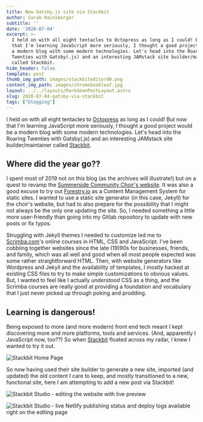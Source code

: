 ```yaml
---
title: New Gatsby.js site via Stackbit
author: Sarah Rainsberger
subtitle: ''
date: '2020-07-04'
excerpt: >-
  I held on with all eight tentacles to Octopress as long as I could! But now
  that I'm learning JavaScript more seriously, I thought a good project would be
  a modern blog with some modern technologies. Let's head into the Roaring
  Twenties with Gatsby(.js) and an interesting JAMstack site builder/maintainer
  called Stackbit.
hide_header: false
template: post
thumb_img_path: images/stackbiteditor00.png
content_img_path: images/chromebookleaf.jpg
layout: ../../layouts/MarkdownPostLayout.astro
slug: 2020-07-04-gatsby-via-stackbit
tags: ["blogging"]
---
```

I held on with all eight tentacles to [Octopress](http://www.octopress.org) as long as I could! But now that I'm learning JavaScript more seriously, I thought a good project would be a modern blog with some modern technologies. Let's head into the Roaring Twenties with Gatsby(.js) and an interesting JAMstack site builder/maintainer called [Stackbit](https://www.stackbit.com).

## Where did the year go??

I spent most of 2019 not on this blog (as the archives will illustrate!) but on a quest to revamp the [Summerside Community Choir's website](https://www.summersidechoir.ca). It was also a good excuse to try out [Forestry.io](https://www.forestry.io) as a Content Management System for static sites. I wanted to use a static site generator (in this case, Jekyll) for the choir's website, but had to also prepare for the possibility that I might not always be the only one updating the site. So, I needed something a little more user-friendly than going into my Gitlab repository to update with new posts or fix typos.

Struggling with Jekyll themes I needed to customize led me to [Scrimba.com](https://www.scrimba.com)'s online courses in HTML, CSS and JavaScript. I've been cobbling together websites since the late (19)90s for businesses, friends, and family, which was all well and good when all most people expected was some rather straightforward HTML. Then, with website generators like Wordpress and Jekyll and the availability of templates, I mostly hacked at existing CSS files to try to make simple customizations to obvious values. But, I wanted to feel like I actually *understood* CSS as a thing, and the Scrimba courses are really good at providing a foundation and vocabulary that I just never picked up through poking and prodding.

## Learning is dangerous!

Being exposed to more (and more modern) front end tech meant I kept discovering more and more platforms, tools and services. (And, apparently I JavaScript now, too??) So when [Stackbit](https://www.stackbit.com) floated across my radar, I knew I wanted to try it out. 

![Stackbit Home Page](https://lh3.googleusercontent.com/pw/AM-JKLVfks3i3kXPOB8U15wpNYth9PqlwQGOtiXE4rC1CI64DYSJ9_a_ZXe34h7KH4U0gLtELof-Fj-ntXJz7vgxe0UiNLk_HdYucR7AJt7DAlKlcQosu_zD3gylka_1AUl6R1PKkKRZ276xNZktYJieWDsTpg=w1680-h998-no?.jpg "Stackbit.com")

So now having used their site builder to generate a new site, imported (and updated) the old content I care to keep, and mostly transitioned to a new, functional site, here I am attempting to add a new post via Stackbit!

![Stackbit Studio - editing the website with live preview](https://lh3.googleusercontent.com/pw/AM-JKLW2I8_tE-qzRv5w74vA5h9weX6W9VsIrLCUozzBfOU6gdFsoRnrn93viT66yjk3GuxgyZ5KIWqOJnBXvkrso2swuuVi4P9rD6oAb7w-jfnBVvWKeDA2z0h-ul0C02cY4Nl_B-uxxSFVCWdWmaQO264N8Q=w1680-h982-no?.jpg "Stackbit Studio Editing")

![Stackbit Studio - live Netlify publishing status and deploy logs available right on the editing page](https://lh3.googleusercontent.com/pw/AM-JKLUhU73M-LzMoojY2yAMWJVP83EQ4clENWa3xgjVrqfmOdapep2j8TiVFdIrTzCe3QFC9NT0R8m2Zq_RAZdUppoHRDx7-oNDy86_1hZymbnLAh3unbL4qn_Gf7daYZWnWhvuTSLxntH2eYa5IwaboiKdBw=w1680-h952-no?.jpg "Stackbit Studio Publishing")


